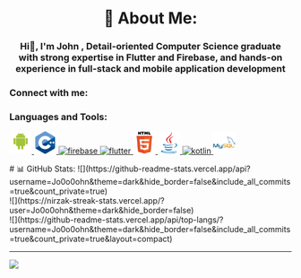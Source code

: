 <h1 align="center"> 💫 About Me:</h1>
<h3 align="center">Hi👋, I'm John , Detail-oriented Computer Science graduate with strong expertise in Flutter and Firebase, and hands-on experience in full-stack and mobile application development</h3>

<h3 align="left">Connect with me:</h3>
<p align="left">
</p>
<h3 align="left">Languages and Tools:</h3>
<p align="left"> <a href="https://developer.android.com" target="_blank" rel="noreferrer"> <img src="https://raw.githubusercontent.com/devicons/devicon/master/icons/android/android-original-wordmark.svg" alt="android" width="40" height="40"/> </a> <a href="https://www.w3schools.com/cpp/" target="_blank" rel="noreferrer"> <img src="https://raw.githubusercontent.com/devicons/devicon/master/icons/cplusplus/cplusplus-original.svg" alt="cplusplus" width="40" height="40"/> </a> <a href="https://firebase.google.com/" target="_blank" rel="noreferrer"> <img src="https://www.vectorlogo.zone/logos/firebase/firebase-icon.svg" alt="firebase" width="40" height="40"/> </a> <a href="https://flutter.dev" target="_blank" rel="noreferrer"> <img src="https://www.vectorlogo.zone/logos/flutterio/flutterio-icon.svg" alt="flutter" width="40" height="40"/> </a> <a href="https://www.w3.org/html/" target="_blank" rel="noreferrer"> <img src="https://raw.githubusercontent.com/devicons/devicon/master/icons/html5/html5-original-wordmark.svg" alt="html5" width="40" height="40"/> </a> <a href="https://www.java.com" target="_blank" rel="noreferrer"> <img src="https://raw.githubusercontent.com/devicons/devicon/master/icons/java/java-original.svg" alt="java" width="40" height="40"/> </a> <a href="https://kotlinlang.org" target="_blank" rel="noreferrer"> <img src="https://www.vectorlogo.zone/logos/kotlinlang/kotlinlang-icon.svg" alt="kotlin" width="40" height="40"/> </a> <a href="https://www.mysql.com/" target="_blank" rel="noreferrer"> <img src="https://raw.githubusercontent.com/devicons/devicon/master/icons/mysql/mysql-original-wordmark.svg" alt="mysql" width="40" height="40"/> </a> </p>
# 📊 GitHub Stats:
![](https://github-readme-stats.vercel.app/api?username=Jo0o0ohn&theme=dark&hide_border=false&include_all_commits=true&count_private=true)<br/>
![](https://nirzak-streak-stats.vercel.app/?user=Jo0o0ohn&theme=dark&hide_border=false)<br/>
![](https://github-readme-stats.vercel.app/api/top-langs/?username=Jo0o0ohn&theme=dark&hide_border=false&include_all_commits=true&count_private=true&layout=compact)

---
[![](https://visitcount.itsvg.in/api?id=Jo0o0ohn&icon=0&color=0)](https://visitcount.itsvg.in)

<!-- Proudly created with GPRM ( https://gprm.itsvg.in ) -->
